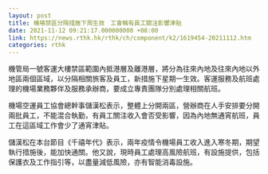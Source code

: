 ```yaml
---
layout: post
title: 機場禁區分隔措施下周生效　工會稱有員工關注影響津貼
date: 2021-11-12 09:21:17.000000000 +08:00
link: https://news.rthk.hk/rthk/ch/component/k2/1619454-20211112.htm
categories: rthk
---
```


機管局一號客運大樓禁區範圍內抵港層及離港層，將分為往來內地及往來內地以外地區兩個區域，以分隔相關旅客及員工，新措施下星期一生效。客運服務及航班處理的機場業務夥伴及服務承辦商，要成立專責團隊分別處理相關航班。

機場空運員工協會總幹事儲漢松表示，整體上分開兩區，營辦商在人手安排要分開兩批員工，不能混合執勤，有員工關注收入會否受影響，因為內地無通宵航班，員工在這區域工作會少了通宵津貼。

儲漢松在本台節目《千禧年代》表示，兩年疫情令機場員工收入進入寒冬期，期望執行措施後，能加快通關。他又說，現時員工處理高風險航班，有設施提供，包括保護衣及工作指引等，以盡量減低風險，亦有智能消毒設施。
